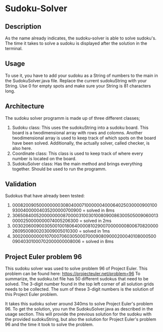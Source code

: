 # Sudoku-Solver

## Description
As the name already indicates, the sudoku-solver is able to solve sudoku's. The time it takes to solve a sudoku is displayed after the solution in the terminal. 

## Usage
To use it, you have to add your sudoku as a String of numbers to the main in the SudokuSolver.java file. Replace the current sudokuString with your String. Use 0 for empty spots and make sure your String is 81 characters long.

## Architecture
The sudoku solver programm is made up of three different classes; 
1. Sudoku class: This uses the sudokuString into a sudoku board. This board is a twodimensional array with rows and colomns. Another twodimensional array is used to keep track of which spots on the board have been solved. Additionally, the actually solver, called checker, is also here.
2. Coordinate class: This class is used to keep track of where every number is located on the board. 
3. SudokuSolver class: Has the main method and brings everything together. Should be used to run the programm.

## Validation
Sudokus that have already been tested:
1. 000820090500000000308040007100000040006402503000090010093004000004035200000700900    = solved in 8ms 
2. 306508400520000000087000031003010080900863005050090600130000250000000074005206300    = solved in 2ms
3. 003020600900305001001806400008102900700000008006708200002609500800203009005010300    = solved in 1ms
4. 300200000000107000706030500070009080900020004010800050009040301000702000000008006    = solved in 8ms

## Project Euler problem 96
This sudoku solver was used to solve problem 96 of Project Euler. This problem can be found here: https://projecteuler.net/problem=96
To summarize, the sudoku.txt file has 50 different sudokus that need to be solved. The 3-digit number found in the top left corner of all solution grids needs to be collected. The sum of these 3-digit numbers is the solution of this Project Euler problem.

It takes this sudoku solver around 340ms to solve Project Euler's problem 96.
To get the solution, you run the SudokuSolver.java as described in the usage section. This will provide the previous solution for the sudoku with the provided sudokuString, but also the solution for Project Euler's problem 96 and the time  it took to solve the problem. 


